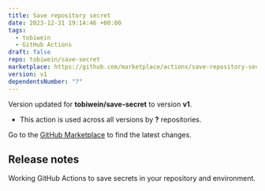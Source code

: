 ```yaml
---
title: Save repository secret
date: 2023-12-31 19:14:46 +00:00
tags:
  - tobiwein
  - GitHub Actions
draft: false
repo: tobiwein/save-secret
marketplace: https://github.com/marketplace/actions/save-repository-secret
version: v1
dependentsNumber: "?"
---
```



Version updated for **tobiwein/save-secret** to version **v1**.
- This action is used across all versions by **?** repositories.

Go to the [GitHub Marketplace](https://github.com/marketplace/actions/save-repository-secret) to find the latest changes.

## Release notes

Working GitHub Actions to save secrets in your repository and environment.
